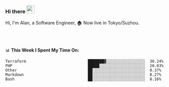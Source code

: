 ### Hi there <img src="https://media.giphy.com/media/hvRJCLFzcasrR4ia7z/giphy.gif" width="25px">

<!-- ![visitors](https://visitor-badge.glitch.me/badge?page_id=dislfyer.dislfyer) -->

Hi, I'm Alan, a Software Engineer, 🏠 Now live in Tokyo/Suzhou.

<br/>
<br/>

📊 **This Week I Spent My Time On:**


<!--START_SECTION:waka-->

```text
Terraform                           ███████▓░░░░░░░░░░░░░░░░░  30.24%
PHP                                 █████░░░░░░░░░░░░░░░░░░░░  20.03%
Other                               ██░░░░░░░░░░░░░░░░░░░░░░░  8.37%
Markdown                            ██░░░░░░░░░░░░░░░░░░░░░░░  8.27%
Bash                                ██░░░░░░░░░░░░░░░░░░░░░░░  8.16%
```

<!--END_SECTION:waka-->

<!--
**About Me:**
 -->
